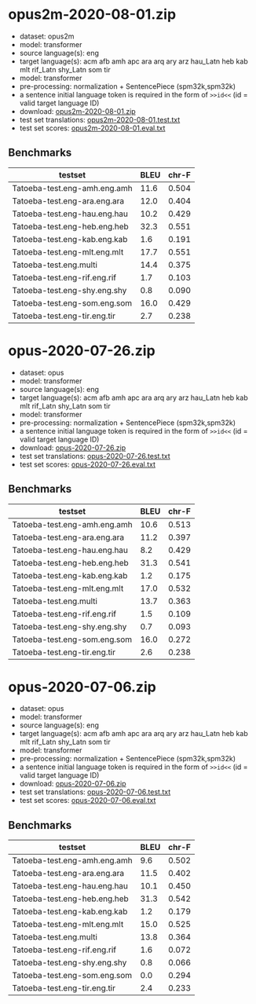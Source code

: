 # opus2m-2020-08-01.zip

* dataset: opus2m
* model: transformer
* source language(s): eng
* target language(s): acm afb amh apc ara arq ary arz hau_Latn heb kab mlt rif_Latn shy_Latn som tir
* model: transformer
* pre-processing: normalization + SentencePiece (spm32k,spm32k)
* a sentence initial language token is required in the form of `>>id<<` (id = valid target language ID)
* download: [opus2m-2020-08-01.zip](https://object.pouta.csc.fi/Tatoeba-MT-models/eng-afa/opus2m-2020-08-01.zip)
* test set translations: [opus2m-2020-08-01.test.txt](https://object.pouta.csc.fi/Tatoeba-MT-models/eng-afa/opus2m-2020-08-01.test.txt)
* test set scores: [opus2m-2020-08-01.eval.txt](https://object.pouta.csc.fi/Tatoeba-MT-models/eng-afa/opus2m-2020-08-01.eval.txt)

## Benchmarks

| testset               | BLEU  | chr-F |
|-----------------------|-------|-------|
| Tatoeba-test.eng-amh.eng.amh 	| 11.6 	| 0.504 |
| Tatoeba-test.eng-ara.eng.ara 	| 12.0 	| 0.404 |
| Tatoeba-test.eng-hau.eng.hau 	| 10.2 	| 0.429 |
| Tatoeba-test.eng-heb.eng.heb 	| 32.3 	| 0.551 |
| Tatoeba-test.eng-kab.eng.kab 	| 1.6 	| 0.191 |
| Tatoeba-test.eng-mlt.eng.mlt 	| 17.7 	| 0.551 |
| Tatoeba-test.eng.multi 	| 14.4 	| 0.375 |
| Tatoeba-test.eng-rif.eng.rif 	| 1.7 	| 0.103 |
| Tatoeba-test.eng-shy.eng.shy 	| 0.8 	| 0.090 |
| Tatoeba-test.eng-som.eng.som 	| 16.0 	| 0.429 |
| Tatoeba-test.eng-tir.eng.tir 	| 2.7 	| 0.238 |

# opus-2020-07-26.zip

* dataset: opus
* model: transformer
* source language(s): eng
* target language(s): acm afb amh apc ara arq ary arz hau_Latn heb kab mlt rif_Latn shy_Latn som tir
* model: transformer
* pre-processing: normalization + SentencePiece (spm32k,spm32k)
* a sentence initial language token is required in the form of `>>id<<` (id = valid target language ID)
* download: [opus-2020-07-26.zip](https://object.pouta.csc.fi/Tatoeba-MT-models/eng-afa/opus-2020-07-26.zip)
* test set translations: [opus-2020-07-26.test.txt](https://object.pouta.csc.fi/Tatoeba-MT-models/eng-afa/opus-2020-07-26.test.txt)
* test set scores: [opus-2020-07-26.eval.txt](https://object.pouta.csc.fi/Tatoeba-MT-models/eng-afa/opus-2020-07-26.eval.txt)

## Benchmarks

| testset               | BLEU  | chr-F |
|-----------------------|-------|-------|
| Tatoeba-test.eng-amh.eng.amh 	| 10.6 	| 0.513 |
| Tatoeba-test.eng-ara.eng.ara 	| 11.2 	| 0.397 |
| Tatoeba-test.eng-hau.eng.hau 	| 8.2 	| 0.429 |
| Tatoeba-test.eng-heb.eng.heb 	| 31.3 	| 0.541 |
| Tatoeba-test.eng-kab.eng.kab 	| 1.2 	| 0.175 |
| Tatoeba-test.eng-mlt.eng.mlt 	| 17.0 	| 0.532 |
| Tatoeba-test.eng.multi 	| 13.7 	| 0.363 |
| Tatoeba-test.eng-rif.eng.rif 	| 1.5 	| 0.109 |
| Tatoeba-test.eng-shy.eng.shy 	| 0.7 	| 0.093 |
| Tatoeba-test.eng-som.eng.som 	| 16.0 	| 0.272 |
| Tatoeba-test.eng-tir.eng.tir 	| 2.6 	| 0.238 |

# opus-2020-07-06.zip

* dataset: opus
* model: transformer
* source language(s): eng
* target language(s): acm afb amh apc ara arq ary arz hau_Latn heb kab mlt rif_Latn shy_Latn som tir
* model: transformer
* pre-processing: normalization + SentencePiece (spm32k,spm32k)
* a sentence initial language token is required in the form of `>>id<<` (id = valid target language ID)
* download: [opus-2020-07-06.zip](https://object.pouta.csc.fi/Tatoeba-MT-models/eng-afa/opus-2020-07-06.zip)
* test set translations: [opus-2020-07-06.test.txt](https://object.pouta.csc.fi/Tatoeba-MT-models/eng-afa/opus-2020-07-06.test.txt)
* test set scores: [opus-2020-07-06.eval.txt](https://object.pouta.csc.fi/Tatoeba-MT-models/eng-afa/opus-2020-07-06.eval.txt)

## Benchmarks

| testset               | BLEU  | chr-F |
|-----------------------|-------|-------|
| Tatoeba-test.eng-amh.eng.amh 	| 9.6 	| 0.502 |
| Tatoeba-test.eng-ara.eng.ara 	| 11.5 	| 0.402 |
| Tatoeba-test.eng-hau.eng.hau 	| 10.1 	| 0.450 |
| Tatoeba-test.eng-heb.eng.heb 	| 31.3 	| 0.542 |
| Tatoeba-test.eng-kab.eng.kab 	| 1.2 	| 0.179 |
| Tatoeba-test.eng-mlt.eng.mlt 	| 15.0 	| 0.525 |
| Tatoeba-test.eng.multi 	| 13.8 	| 0.364 |
| Tatoeba-test.eng-rif.eng.rif 	| 1.6 	| 0.072 |
| Tatoeba-test.eng-shy.eng.shy 	| 0.8 	| 0.066 |
| Tatoeba-test.eng-som.eng.som 	| 0.0 	| 0.294 |
| Tatoeba-test.eng-tir.eng.tir 	| 2.4 	| 0.233 |

